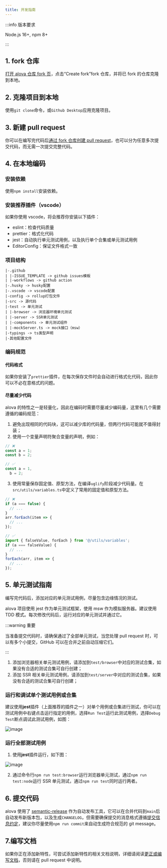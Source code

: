 ```yaml
---
title: 开发指南
---
```


:::info 版本要求

Node.js 16+, npm 8+

:::

## 1. fork 仓库

[打开 alova 仓库 fork 页](https://github.com/alovajs/alova/fork)，点击“Create fork”fork 仓库，并将已 fork 的仓库克隆到本地。

## 2. 克隆项目到本地

使用`git clone`命令，或`Github Desktop`应用克隆项目。

## 3. 新建 pull request

你可以在编写完代码后[通过 fork 仓库创建 pull request](https://docs.github.com/zh/pull-requests/collaborating-with-pull-requests/proposing-changes-to-your-work-with-pull-requests/creating-a-pull-request-from-a-fork)，也可以分为任意多次提交代码，而无需一次提交完整代码。

## 4. 在本地编码

### 安装依赖

使用`npm install`安装依赖。

### 安装推荐插件（vscode）

如果你使用 vscode，将会推荐你安装以下插件：

- eslint：检查代码质量
- prettier：格式化代码
- jest：自动执行单元测试用例，以及执行单个合集或单元测试用例
- EditorConfig：保证文件格式一致

### 项目结构

```
|-.github
| |-ISSUE_TEMPLATE -> github issues模板
| |-workflows -> github action
|-.husky -> husky配置
|-.vscode -> vscode配置
|-config -> rollup打包文件
|-src -> 源代码
|-test -> 单元测试
| |-browser -> 浏览器环境单元测试
| |-server -> SSR单元测试
| |-components -> 单元测试组件
| |-mockServer.ts -> mock接口（msw）
|-typings -> ts类型声明
|-其他配置文件

```

### 编码规范

#### 代码格式

如果你安装了`prettier`插件，在每次保存文件时会自动进行格式化代码，因此你可以不必在意格式的问题。

#### 尽量减少代码

alova 的特性之一是轻量化，因此在编码时需要尽量减少编码量，这里有几个需要遵循的编码规范：

1. 避免出现相同的代码块，这可以减少库的代码量，但两行代码可能就不值得封装；
2. 使用一个变量声明符聚合变量的声明，例如：

```javascript
// ❌
const a = 1;
const b = 2;

// ✅
const a = 1,
  b = 2;
```

3. 使用常量保存固定值、原型方法，在编译`uglify`阶段减少代码量。在`src/utils/variables.ts`中定义了常用的固定值和原型方法。

```javascript
// ❌
if (a === false) {
  // ...
}
arr.forEach(item => {
  // ...
});

// ✅
import { falseValue, forEach } from '@/utils/variables';
if (a === falseValue) {
  // ...
}
forEach(arr, item => {
  // ...
});
```

## 5. 单元测试指南

编写完代码后，添加对应的单元测试用例，尽量包含边缘情况的测试。

alova 项目使用 jest 作为单元测试框架，使用 msw 作为模拟服务器。建议使用 TDD 模式。每次修改代码后，运行对应的单元测试并通过它。

:::warning 重要

当准备提交代码时，请确保通过了全部单元测试，当您处理 pull request 时，可以有多个小提交，GitHub 可以在合并之前自动压缩它们。

:::

1. 添加浏览器相关单元测试用例，请添加到`test/browser`中对应的测试合集，如果没有合适的测试合集可自行创建；
2. 添加 SSR 相关单元测试用例，请添加到`test/server`中对应的测试合集，如果没有合适的测试合集可自行创建；

### 运行和调试单个测试用例或合集

建议使用**jest**插件（上面推荐的插件之一）对单个用例或合集进行测试，你可以在测试用例中右键点击运行指定的用例，选择`Run Test`运行此测试用例，选择`Debug Test`断点调试此测试用例，如图：

![image](https://github.com/alovajs/alova/assets/29848971/a94ba9db-c100-472f-b870-6bcecb031bea)

### 运行全部测试用例

1. 使用**jest**插件运行，如下图：

![image](https://github.com/alovajs/alova/assets/29848971/5af3ff15-16b7-4b28-9ae6-d0b5a236b181)

2. 通过命令行`npm run test:browser`运行浏览器单元测试，通过`npm run test:node`运行 SSR 单元测试，通过`npm run test`同时运行两者。

## 6. 提交代码

alova 使用了 [semantic-release](https://semantic-release.gitbook.io) 作为自动发布工具，它可以在合并代码到`main`后自动发布新版本包，以及生成`CHANGELOG`，但需要确保提交的消息格式遵循[提交信息约定](https://www.conventionalcommits.org/zh-hans/v1.0.0/)，建议你尽量使用`npm run commit`来自动生成符合规范的 git message。

## 7.编写文档

如果你正在添加新特性，可尝试添加新特性的相关文档说明，详细请阅读[更正或编写文档](/contributing/overview#更正或编写文档)，否则请在 pull request 中说明。
